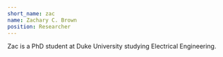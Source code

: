 ```yaml
---
short_name: zac
name: Zachary C. Brown
position: Researcher
---
```

Zac is a PhD student at Duke University studying Electrical Engineering.
